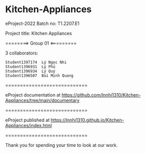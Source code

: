 # Kitchen-Appliances
eProject-2022
Batch no: T1.2207.E1

Project title: Kitchen Appliances

========> Group 01 <=========

3 collaborators:

    Student1397174  Lý Ngọc Nhi
    Student1396931  Lý Phú
    Student1396934  Lý Quý
    Student1396507  Bùi Minh Quang
  
============================

eProject documentation at https://github.com/lnnhi1310/Kitchen-Appliances/tree/main/documentary

============================

eProject published at https://lnnhi1310.github.io/Kitchen-Appliances/index.html

============================

Thank you for spending your time to look at our work.
